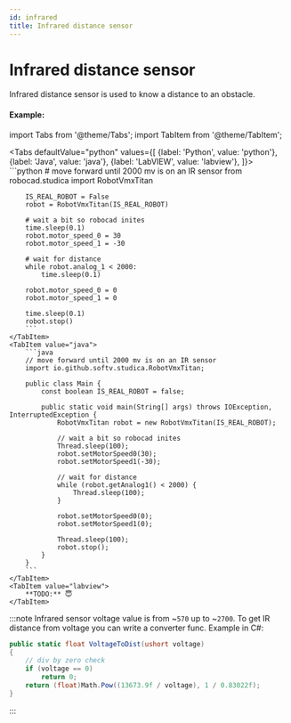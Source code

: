```yaml
---
id: infrared
title: Infrared distance sensor
---
```


# Infrared distance sensor   

Infrared distance sensor is used to know a distance to an obstacle.

#### Example:

import Tabs from '@theme/Tabs';
import TabItem from '@theme/TabItem';

<Tabs
    defaultValue="python"
    values={[
        {label: 'Python', value: 'python'},
        {label: 'Java', value: 'java'},
        {label: 'LabVIEW', value: 'labview'},
    ]}>
    <TabItem value="python">  
        ```python
        # move forward until 2000 mv is on an IR sensor
        from robocad.studica import RobotVmxTitan

        IS_REAL_ROBOT = False
        robot = RobotVmxTitan(IS_REAL_ROBOT)
        
        # wait a bit so robocad inites
        time.sleep(0.1)
        robot.motor_speed_0 = 30
        robot.motor_speed_1 = -30

        # wait for distance
        while robot.analog_1 < 2000:
            time.sleep(0.1)

        robot.motor_speed_0 = 0
        robot.motor_speed_1 = 0

        time.sleep(0.1)
        robot.stop()
        ```
    </TabItem>
    <TabItem value="java">
        ```java
        // move forward until 2000 mv is on an IR sensor
        import io.github.softv.studica.RobotVmxTitan;

        public class Main {
            const boolean IS_REAL_ROBOT = false;

            public static void main(String[] args) throws IOException, InterruptedException {
                RobotVmxTitan robot = new RobotVmxTitan(IS_REAL_ROBOT);

                // wait a bit so robocad inites
                Thread.sleep(100);
                robot.setMotorSpeed0(30);
                robot.setMotorSpeed1(-30);

                // wait for distance
                while (robot.getAnalog1() < 2000) {
                    Thread.sleep(100);
                }
                
                robot.setMotorSpeed0(0);
                robot.setMotorSpeed1(0);

                Thread.sleep(100);
                robot.stop();
            }
        }
        ```
    </TabItem>
    <TabItem value="labview">
        **TODO:** 😇
    </TabItem>
</Tabs>   

:::note
Infrared sensor voltage value is from ~```570``` up to ~```2700```.
To get IR distance from voltage you can write a converter func. Example in C#:
```csharp
public static float VoltageToDist(ushort voltage)
{
    // div by zero check
    if (voltage == 0)
        return 0;
    return (float)Math.Pow((13673.9f / voltage), 1 / 0.83022f);
}
```
:::
